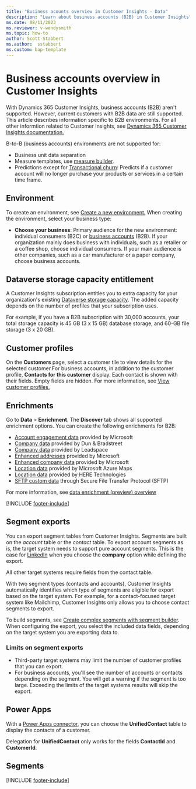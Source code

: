 ```yaml
---
title: "Business acounts overview in Customer Insights - Data"
description: "Learn about business accounts (B2B) in Customer Insights" 
ms.date: 08/11/2023
ms.reviewer: v-wendysmith
ms.topic: how-to
author: Scott-Stabbert
ms.author:  sstabbert
ms.custom: bap-template
---
```


# Business accounts overview in Customer Insights

With Dynamics 365 Customer Insights, business accounts (B2B) aren't supported. However, current customers with B2B data are still supported. This article describes information specific to B2B environments. For all other informtion related to Customer Insights, see [Dynamics 365 Customer Insights documentation.](../index.yml)

B-to-B (business accounts) environments are not supported for:

- Business unit data separation
- Measure templates, use [measure builder](measure-builder-b2b.md).
- Predictions except for [Transactional churn](../predict-transactional-churn.mdpredict-transactional-churn.md): Predicts if a customer account will no longer purchase your products or services in a certain time frame.

## Environment

To create an environment, see [Create a new environment.](../create-environment.md) When creating the environment, select your business type:

- **Choose your business**: Primary audience for the new environment: individual consumers (B2C) or [business accounts](work-with-business-accounts.md) (B2B). If your organization mainly does business with individuals, such as a retailer or a coffee shop, choose individual consumers. If your main audience is other companies, such as a car manufacturer or a paper company, choose business accounts.

## Dataverse storage capacity entitlement

A Customer Insights subscription entitles you to extra capacity for your organization's existing [Dataverse storage capacity](/power-platform/admin/capacity-storage). The added capacity depends on the number of profiles that your subscription uses.

For example, if you have a B2B subscription with 30,000 accounts, your total storage capacity is 45 GB (3 x 15 GB) database storage, and 60-GB file storage (3 x 20 GB).

## Customer profiles

On the **Customers** page, select a customer tile to view details for the selected customer.For business accounts, in addition to the customer profile, **Contacts for this customer** display. Each contact is shown with their fields. Empty fields are hidden. For more information, see [View customer profiles.](../customer-profiles.md)

## Enrichments

Go to **Data** > **Enrichment**. The **Discover** tab shows all supported enrichment options. You can create the following enrichments for B2B:

- [Account engagement data](enrichment-office.md) provided by Microsoft
- [Company data](enrichment-dnb.md) provided by Dun & Bradstreet
- [Company data](enrichment-leadspace.md) provided by Leadspace
- [Enhanced addresses](../enrichment-enhanced-addresses.md) provided by Microsoft
- [Enhanced company data](enrichment-enhanced-company-data.md) provided by Microsoft
- [Location data](../enrichment-azure-maps.md) provided by Microsoft Azure Maps
- [Location data](../enrichment-here.md) provided by HERE Technologies
- [SFTP custom data](../enrichment-SFTP-custom-import.md) through Secure File Transfer Protocol (SFTP)

For more information, see [data enrichment (preview) overview](../enrichment-hub.md)

[!INCLUDE [footer-include](includes/footer-banner.md)]

## Segment exports

You can export segment tables from Customer Insights. Segments are built on the *account* table or the *contact* table. To export account segments as is, the target system needs to support pure account segments. This is the case for [LinkedIn](../export-linkedin-ads.md) when you choose the **company** option while defining the export.

All other target systems require fields from the contact table.

With two segment types (contacts and accounts), Customer Insights automatically identifies which type of segments are eligible for export based on the target system. For example, for a contact-focused target system like Mailchimp, Customer Insights only allows you to choose contact segments to export.

To build segments, see [Create complex segments with segment builder](../segment-builder.md#create-a-new-segment-with-segment-builder). When configuring the export, you select the included data fields, depending on the target system you are exporting data to.

### Limits on segment exports

- Third-party target systems may limit the number of customer profiles that you can export.
- For business accounts, you'll see the number of accounts or contacts depending on the segment. You will get a warning if the segment is too large. Exceeding the limits of the target systems results will skip the export.

## Power Apps

With a [Power Apps connector](../export-power-apps.md), you can choose the **UnifiedContact** table to display the contacts of a customer.

Delegation for **UnifiedContact** only works for the fields **ContactId** and **CustomerId**.

## Segments



[!INCLUDE [footer-include](includes/footer-banner.md)]
